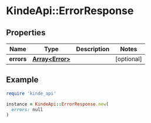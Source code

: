 # KindeApi::ErrorResponse

## Properties

| Name | Type | Description | Notes |
| ---- | ---- | ----------- | ----- |
| **errors** | [**Array&lt;Error&gt;**](Error.md) |  | [optional] |

## Example

```ruby
require 'kinde_api'

instance = KindeApi::ErrorResponse.new(
  errors: null
)
```


